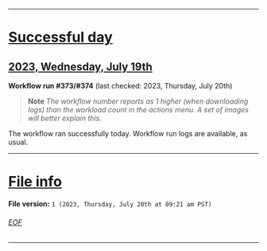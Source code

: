 
***

# [Successful day](#Successful-day)

## [2023, Wednesday, July 19th](#2023-Wednesday-July-19th)

**Workflow run #373/#374** (last checked: 2023, Thursday, July 20th)

> **Note** _The workflow number reports as 1 higher (when downloading logs) than the workload count in the actions menu. A set of images will better explain this._

The workflow ran successfully today. Workflow run logs are available, as usual.

***

# [File info](#File-info)

**File version:** `1 (2023, Thursday, July 20th at 09:21 am PST)`

###### [EOF](#EOF)

***
